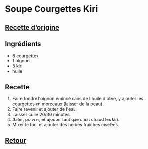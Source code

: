 # Soupe Courgettes Kiri
## [Recette d'origine](https://www.marmiton.org/recettes/recette_veloute-de-courgettes-au-kiri_11049.aspx)

## Ingrédients
- 6 courgettes
- 1 oignon
- 5 kiri
- huile

## Recette
1. Faire fondre l'oignon émincé dans de l'huile d'olive, y ajouter les courgettes en morceaux (laisser de la peau).
1. Faire revenir et ajouter de l'eau.
1. Laisser cuire 20/30 minutes.
1. Saler, poivrer, et ajouter tant que c'est chaud les kiri.
1. Mixer le tout et ajouter des herbes fraîches ciselées.


## [Retour](./)
